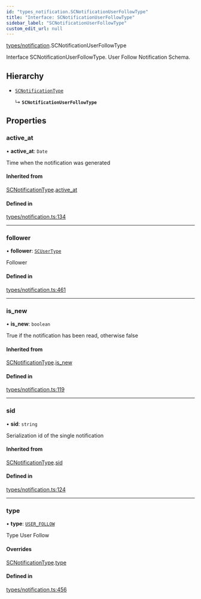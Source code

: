 ```yaml
---
id: "types_notification.SCNotificationUserFollowType"
title: "Interface: SCNotificationUserFollowType"
sidebar_label: "SCNotificationUserFollowType"
custom_edit_url: null
---
```


[types/notification](../modules/types_notification).SCNotificationUserFollowType

Interface SCNotificationUserFollowType.
User Follow Notification Schema.

## Hierarchy

- [`SCNotificationType`](types_notification.SCNotificationType)

  ↳ **`SCNotificationUserFollowType`**

## Properties

### active\_at

• **active\_at**: `Date`

Time when the notification was generated

#### Inherited from

[SCNotificationType](types_notification.SCNotificationType).[active_at](types_notification.SCNotificationType#active_at)

#### Defined in

[types/notification.ts:134](https://github.com/selfcommunity/community-ui/blob/7f26f69/packages/sc-core/src/types/notification.ts#L134)

___

### follower

• **follower**: [`SCUserType`](types_user.SCUserType)

Follower

#### Defined in

[types/notification.ts:461](https://github.com/selfcommunity/community-ui/blob/7f26f69/packages/sc-core/src/types/notification.ts#L461)

___

### is\_new

• **is\_new**: `boolean`

True if the notification has been read, otherwise false

#### Inherited from

[SCNotificationType](types_notification.SCNotificationType).[is_new](types_notification.SCNotificationType#is_new)

#### Defined in

[types/notification.ts:119](https://github.com/selfcommunity/community-ui/blob/7f26f69/packages/sc-core/src/types/notification.ts#L119)

___

### sid

• **sid**: `string`

Serialization id of the single notification

#### Inherited from

[SCNotificationType](types_notification.SCNotificationType).[sid](types_notification.SCNotificationType#sid)

#### Defined in

[types/notification.ts:124](https://github.com/selfcommunity/community-ui/blob/7f26f69/packages/sc-core/src/types/notification.ts#L124)

___

### type

• **type**: [`USER_FOLLOW`](../enums/types_notification.SCNotificationTypologyType#user_follow)

Type User Follow

#### Overrides

[SCNotificationType](types_notification.SCNotificationType).[type](types_notification.SCNotificationType#type)

#### Defined in

[types/notification.ts:456](https://github.com/selfcommunity/community-ui/blob/7f26f69/packages/sc-core/src/types/notification.ts#L456)
